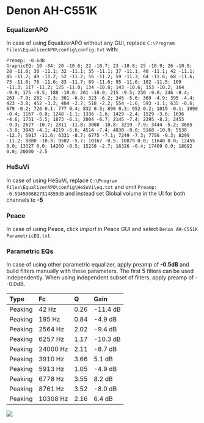 # Denon AH-C551K

### EqualizerAPO
In case of using EqualizerAPO without any GUI, replace `C:\Program Files\EqualizerAPO\config\config.txt`
with:
```
Preamp: -0.6dB
GraphicEQ: 10 -84; 20 -10.6; 22 -10.7; 23 -10.8; 25 -10.9; 26 -10.9; 28 -11.0; 30 -11.1; 32 -11.1; 35 -11.1; 37 -11.1; 40 -11.1; 42 -11.1; 45 -11.2; 49 -11.2; 52 -11.2; 56 -11.2; 59 -11.3; 64 -11.6; 68 -11.6; 73 -11.6; 78 -11.6; 83 -11.7; 89 -11.6; 95 -11.6; 102 -11.5; 109 -11.3; 117 -11.2; 125 -11.0; 134 -10.8; 143 -10.6; 153 -10.2; 164 -9.8; 175 -9.5; 188 -10.0; 201 -10.0; 215 -9.5; 230 -9.0; 246 -8.4; 263 -7.9; 282 -7.3; 301 -6.8; 323 -6.2; 345 -5.6; 369 -4.9; 395 -4.4; 423 -3.8; 452 -3.2; 484 -2.7; 518 -2.2; 554 -1.6; 593 -1.1; 635 -0.6; 679 -0.2; 726 0.1; 777 0.4; 832 0.5; 890 0.3; 952 0.2; 1019 -0.1; 1090 -0.4; 1167 -0.8; 1248 -1.1; 1336 -1.6; 1429 -2.4; 1529 -3.6; 1636 -4.6; 1751 -5.5; 1873 -6.1; 2004 -6.7; 2145 -7.4; 2295 -8.2; 2455 -9.3; 2627 -10.7; 2811 -11.8; 3008 -10.8; 3219 -7.9; 3444 -5.2; 3685 -3.8; 3943 -4.1; 4219 -5.6; 4514 -7.4; 4830 -9.0; 5168 -10.9; 5530 -12.7; 5917 -11.6; 6331 -8.7; 6775 -7.1; 7249 -7.3; 7756 -9.3; 8299 -11.2; 8880 -10.3; 9502 -5.7; 10167 -0.5; 10879 0.0; 11640 0.0; 12455 0.0; 13327 0.0; 14260 -0.5; 15258 -2.7; 16326 -0.4; 17469 0.0; 18692 0.0; 20000 -2.5
```

### HeSuVi
In case of using HeSuVi, replace `C:\Program Files\EqualizerAPO\config\HeSuVi\eq.txt` and omit `Preamp:
-0.5945006827314859dB` and instead set Global volume in the UI for both channels to **-5**

### Peace
In case of using Peace, click *Import* in Peace GUI and select `Denon AH-C551K ParametricEQ.txt`.

### Parametric EQs
In case of using other parametric equalizer, apply preamp of **-0.5dB** and build filters manually
with these parameters. The first 5 filters can be used independently.
When using independent subset of filters, apply preamp of --0.0dB.

| Type    | Fc       |    Q | Gain     |
|:--------|:---------|:-----|:---------|
| Peaking | 42 Hz    | 0.26 | -11.4 dB |
| Peaking | 195 Hz   | 0.84 | -4.9 dB  |
| Peaking | 2564 Hz  | 2.02 | -9.4 dB  |
| Peaking | 6257 Hz  | 1.17 | -10.3 dB |
| Peaking | 24000 Hz | 2.11 | -8.7 dB  |
| Peaking | 3910 Hz  | 3.66 | 5.1 dB   |
| Peaking | 5913 Hz  | 1.05 | -4.9 dB  |
| Peaking | 6778 Hz  | 3.55 | 8.2 dB   |
| Peaking | 8761 Hz  | 3.52 | -8.0 dB  |
| Peaking | 10308 Hz | 2.16 | 6.4 dB   |

![](https://raw.githubusercontent.com/jaakkopasanen/AutoEq/master/results/headphonecom/sbaf-serious/Denon%20AH-C551K/Denon%20AH-C551K.png)